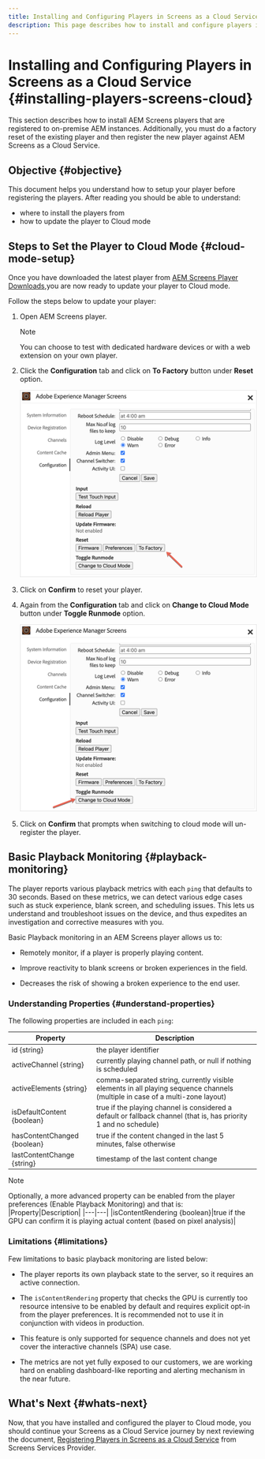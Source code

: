 ```yaml
---
title: Installing and Configuring Players in Screens as a Cloud Service
description: This page describes how to install and configure players in Screens as a Cloud Service.
---
```


# Installing and Configuring Players in Screens as a Cloud Service {#installing-players-screens-cloud}

This section describes how to install AEM Screens players that are registered to on-premise AEM instances. Additionally, you must do a factory reset of the existing player and then register the new player against AEM Screens as a Cloud Service.

## Objective {#objective}

This document helps you understand how to setup your player before registering the players. After reading you should be able to understand:

* where to install the players from
* how to update the player to Cloud mode

## Steps to Set the Player to Cloud Mode {#cloud-mode-setup}

Once you have downloaded the latest player from [AEM Screens Player Downloads](https://download.macromedia.com/screens/),you are now ready to update your player to Cloud mode.

Follow the steps below to update your player:

1. Open AEM Screens player.

   >[!NOTE]
   >You can choose to test with dedicated hardware devices or with a web extension on your own player.

1. Click the **Configuration** tab and click on **To Factory** button under **Reset** option.

   ![image](/help/screens-cloud/assets/player/installplayer-2.png)

1. Click on **Confirm** to reset your player.

1. Again from the **Configuration** tab and click on **Change to Cloud Mode** button under **Toggle Runmode** option.

   ![image](/help/screens-cloud/assets/player/installplayer-1.png)

1. Click on **Confirm** that prompts when switching to cloud mode will un-register the player.

## Basic Playback Monitoring {#playback-monitoring}

The player reports various playback metrics with each `ping` that defaults to 30 seconds. Based on these metrics, we can detect various edge cases such as stuck experience, blank screen, and scheduling issues. This lets us understand and troubleshoot issues on the device, and thus expedites an investigation and corrective measures with you.

Basic Playback monitoring in an AEM Screens player allows us to:

* Remotely monitor, if a player is properly playing content.

* Improve reactivity to blank screens or broken experiences in the field.

* Decreases the risk of showing a broken experience to the end user.

### Understanding Properties {#understand-properties}

The following properties are included in each `ping`:

|Property|Description|
|---|---|
|id {string}|the player identifier|
|activeChannel {string}|currently playing channel path, or null if nothing is scheduled|
|activeElements {string}|comma-separated string, currently visible elements in all playing sequence channels (multiple in case of a multi-zone layout)|
|isDefaultContent {boolean}|true if the playing channel is considered a default or fallback channel (that is, has priority 1 and no schedule)|
|hasContentChanged {boolean}|true if the content changed in the last 5 minutes, false otherwise|
|lastContentChange {string}|timestamp of the last content change|

>[!NOTE]
>Optionally, a more advanced property can be enabled from the player preferences (Enable Playback Monitoring) and that is:
>|Property|Description|
>|---|---|
>|isContentRendering {boolean}|true if the GPU can confirm it is playing actual content (based on pixel analysis)|

### Limitations {#limitations}

Few limitations to basic playback monitoring are listed below:

* The player reports its own playback state to the server, so it requires an active connection.

* The `isContentRendering` property that checks the GPU is currently too resource intensive to be enabled by default and requires explicit opt-in from the player preferences. It is recommended not to use it in conjunction with videos in production.

* This feature is only supported for sequence channels and does not yet cover the interactive channels (SPA) use case.

* The metrics are not yet fully exposed to our customers, we are working hard on enabling dashboard-like reporting and alerting mechanism in the near future.

## What's Next {#whats-next}

Now, that you have installed and configured the player to Cloud mode, you should continue your Screens as a Cloud Service journey by next reviewing the document, [Registering Players in Screens as a Cloud Service](/help/screens-cloud/managing-players-registration/registering-players-screens-cloud.md) from Screens Services Provider.
